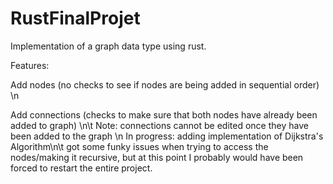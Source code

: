 # RustFinalProjet

Implementation of a graph data type using rust. 

Features:

Add nodes (no checks to see if nodes are being added in sequential order) \n

Add connections (checks to make sure that both nodes have already been added to graph) \n\t
  Note: connections cannot be edited once they have been added to the graph \n
In progress: adding implementation of Dijkstra's Algorithm\n\t
  got some funky issues when trying to access the nodes/making it recursive, but at this point I probably would have been forced to restart the entire project.
